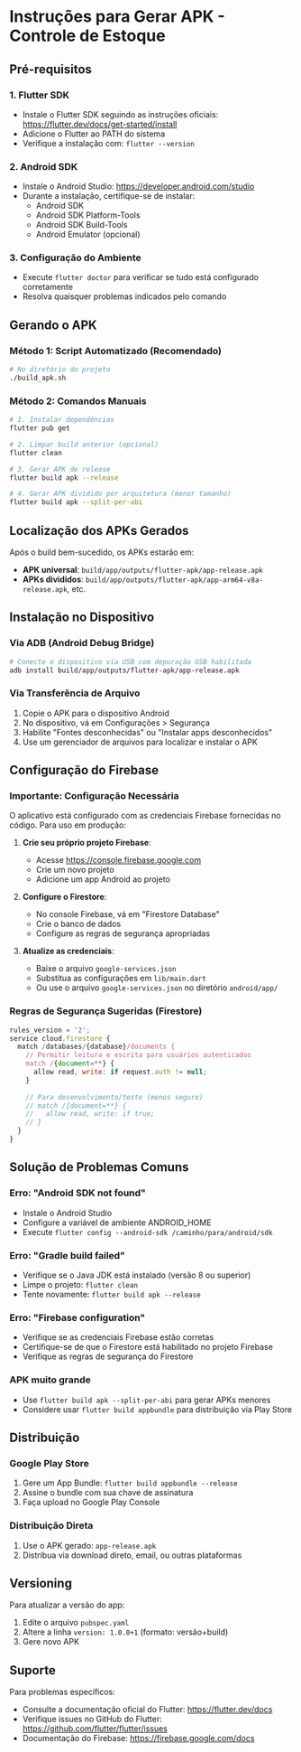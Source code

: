 # Instruções para Gerar APK - Controle de Estoque

## Pré-requisitos

### 1. Flutter SDK
- Instale o Flutter SDK seguindo as instruções oficiais: https://flutter.dev/docs/get-started/install
- Adicione o Flutter ao PATH do sistema
- Verifique a instalação com: `flutter --version`

### 2. Android SDK
- Instale o Android Studio: https://developer.android.com/studio
- Durante a instalação, certifique-se de instalar:
  - Android SDK
  - Android SDK Platform-Tools
  - Android SDK Build-Tools
  - Android Emulator (opcional)

### 3. Configuração do Ambiente
- Execute `flutter doctor` para verificar se tudo está configurado corretamente
- Resolva quaisquer problemas indicados pelo comando

## Gerando o APK

### Método 1: Script Automatizado (Recomendado)
```bash
# No diretório do projeto
./build_apk.sh
```

### Método 2: Comandos Manuais
```bash
# 1. Instalar dependências
flutter pub get

# 2. Limpar build anterior (opcional)
flutter clean

# 3. Gerar APK de release
flutter build apk --release

# 4. Gerar APK dividido por arquitetura (menor tamanho)
flutter build apk --split-per-abi
```

## Localização dos APKs Gerados

Após o build bem-sucedido, os APKs estarão em:
- **APK universal**: `build/app/outputs/flutter-apk/app-release.apk`
- **APKs divididos**: `build/app/outputs/flutter-apk/app-arm64-v8a-release.apk`, etc.

## Instalação no Dispositivo

### Via ADB (Android Debug Bridge)
```bash
# Conecte o dispositivo via USB com depuração USB habilitada
adb install build/app/outputs/flutter-apk/app-release.apk
```

### Via Transferência de Arquivo
1. Copie o APK para o dispositivo Android
2. No dispositivo, vá em Configurações > Segurança
3. Habilite "Fontes desconhecidas" ou "Instalar apps desconhecidos"
4. Use um gerenciador de arquivos para localizar e instalar o APK

## Configuração do Firebase

### Importante: Configuração Necessária
O aplicativo está configurado com as credenciais Firebase fornecidas no código. Para uso em produção:

1. **Crie seu próprio projeto Firebase**:
   - Acesse https://console.firebase.google.com
   - Crie um novo projeto
   - Adicione um app Android ao projeto

2. **Configure o Firestore**:
   - No console Firebase, vá em "Firestore Database"
   - Crie o banco de dados
   - Configure as regras de segurança apropriadas

3. **Atualize as credenciais**:
   - Baixe o arquivo `google-services.json`
   - Substitua as configurações em `lib/main.dart`
   - Ou use o arquivo `google-services.json` no diretório `android/app/`

### Regras de Segurança Sugeridas (Firestore)
```javascript
rules_version = '2';
service cloud.firestore {
  match /databases/{database}/documents {
    // Permitir leitura e escrita para usuários autenticados
    match /{document=**} {
      allow read, write: if request.auth != null;
    }
    
    // Para desenvolvimento/teste (menos seguro)
    // match /{document=**} {
    //   allow read, write: if true;
    // }
  }
}
```

## Solução de Problemas Comuns

### Erro: "Android SDK not found"
- Instale o Android Studio
- Configure a variável de ambiente ANDROID_HOME
- Execute `flutter config --android-sdk /caminho/para/android/sdk`

### Erro: "Gradle build failed"
- Verifique se o Java JDK está instalado (versão 8 ou superior)
- Limpe o projeto: `flutter clean`
- Tente novamente: `flutter build apk --release`

### Erro: "Firebase configuration"
- Verifique se as credenciais Firebase estão corretas
- Certifique-se de que o Firestore está habilitado no projeto Firebase
- Verifique as regras de segurança do Firestore

### APK muito grande
- Use `flutter build apk --split-per-abi` para gerar APKs menores
- Considere usar `flutter build appbundle` para distribuição via Play Store

## Distribuição

### Google Play Store
1. Gere um App Bundle: `flutter build appbundle --release`
2. Assine o bundle com sua chave de assinatura
3. Faça upload no Google Play Console

### Distribuição Direta
1. Use o APK gerado: `app-release.apk`
2. Distribua via download direto, email, ou outras plataformas

## Versioning

Para atualizar a versão do app:
1. Edite o arquivo `pubspec.yaml`
2. Altere a linha `version: 1.0.0+1` (formato: versão+build)
3. Gere novo APK

## Suporte

Para problemas específicos:
- Consulte a documentação oficial do Flutter: https://flutter.dev/docs
- Verifique issues no GitHub do Flutter: https://github.com/flutter/flutter/issues
- Documentação do Firebase: https://firebase.google.com/docs

